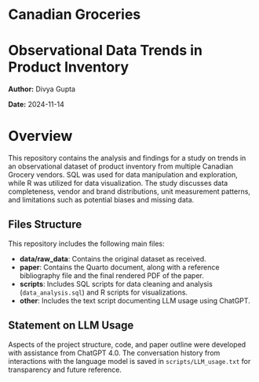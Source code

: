 # Canadian Groceries

# Observational Data Trends in Product Inventory

**Author:** Divya Gupta

**Date:** 2024-11-14

# Overview
This repository contains the analysis and findings for a study on trends in an observational dataset of product inventory from multiple Canadian Grocery vendors. SQL was used for data manipulation and exploration, while R was utilized for data visualization. The study discusses data completeness, vendor and brand distributions, unit measurement patterns, and limitations such as potential biases and missing data.

## Files Structure

This repository includes the following main files:

- **data/raw_data**: Contains the original dataset as received.
- **paper**: Contains the Quarto document, along with a reference bibliography file and the final rendered PDF of the paper.
- **scripts**: Includes SQL scripts for data cleaning and analysis (`data_analysis.sql`) and R scripts for visualizations.
- **other**: Includes the text script documenting LLM usage using ChatGPT.

## Statement on LLM Usage
Aspects of the project structure, code, and paper outline were developed with assistance from ChatGPT 4.0. The conversation history from interactions with the language model is saved in `scripts/LLM_usage.txt` for transparency and future reference.


